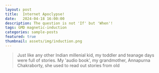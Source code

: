 ```yaml
---
layout: post
title:  Internet Apoclypse!
date:   2024-04-18 16:00:00
description: The question is not 'If' but 'When'!
tags: GMD magnetic-induction
categories: sample-posts
featured: true
thumbnail: assets/img/induction.png
---
```

<blockquote>
Just like any other Indian millenial kid, my toddler and teanage days were full of stories. My 'audio book', my grandmother, Annapurna Chakraborty, she used to read out stories from old 
</blockquote>